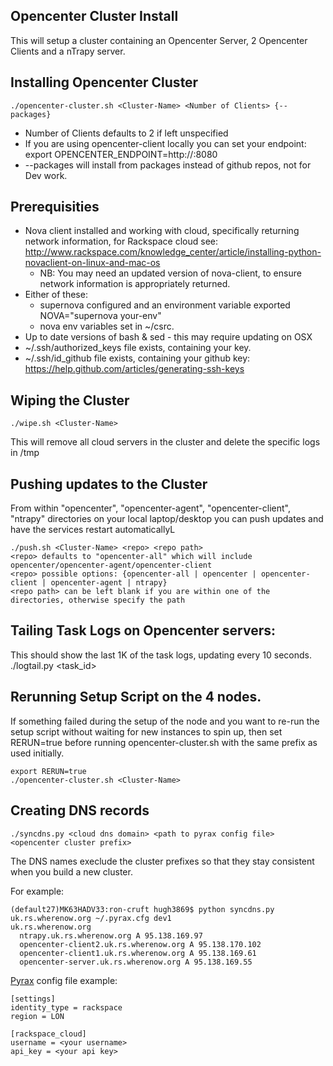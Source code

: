 Opencenter Cluster Install
-----------------------

This will setup a cluster containing an Opencenter Server, 2 Opencenter Clients and a nTrapy server.

Installing Opencenter Cluster
-----------------------

    ./opencenter-cluster.sh <Cluster-Name> <Number of Clients> {--packages}

* Number of Clients defaults to 2 if left unspecified
* If you are using opencenter-client locally you can set your endpoint:
export OPENCENTER_ENDPOINT=http://<ip of server>:8080
* --packages will install from packages instead of github repos, not for Dev work.

Prerequisities
-----------------------

* Nova client installed and working with cloud, specifically returning network information, for Rackspace cloud see:
    http://www.rackspace.com/knowledge_center/article/installing-python-novaclient-on-linux-and-mac-os
  * NB: You may need an updated version of nova-client, to ensure network information is appropriately returned.
* Either of these:
  * supernova configured and an environment variable exported NOVA="supernova your-env"
  * nova env variables set in ~/csrc.
* Up to date versions of bash & sed - this may require updating on OSX
* ~/.ssh/authorized_keys file exists, containing your key.
* ~/.ssh/id_github file exists, containing your github key:
    https://help.github.com/articles/generating-ssh-keys

Wiping the Cluster
-----------------------

    ./wipe.sh <Cluster-Name>

This will remove all cloud servers in the cluster and delete the specific logs in /tmp

Pushing updates to the Cluster
-----------------------

From within "opencenter", "opencenter-agent", "opencenter-client", "ntrapy" directories on your local laptop/desktop
you can push updates and have the services restart automaticallyL

    ./push.sh <Cluster-Name> <repo> <repo path>
    <repo> defaults to "opencenter-all" which will include opencenter/opencenter-agent/opencenter-client
    <repo> possible options: {opencenter-all | opencenter | opencenter-client | opencenter-agent | ntrapy}
    <repo path> can be left blank if you are within one of the directories, otherwise specify the path

Tailing Task Logs on Opencenter servers:
-----------------------

This should show the last 1K of the task logs, updating every 10 seconds.
    ./logtail.py <task_id>

Rerunning Setup Script on the 4 nodes.
-----------------------

If something failed during the setup of the node and you want to re-run the setup
script without waiting for new instances to spin up, then set RERUN=true before running
opencenter-cluster.sh with the same prefix as used initially.

    export RERUN=true
    ./opencenter-cluster.sh <Cluster-Name>

Creating DNS records
--------------------

    ./syncdns.py <cloud dns domain> <path to pyrax config file> <opencenter cluster prefix>

The DNS names execlude the cluster prefixes so that they stay consistent when you build a new cluster.

For example:

    (default27)MK63HADV33:ron-cruft hugh3869$ python syncdns.py uk.rs.wherenow.org ~/.pyrax.cfg dev1
    uk.rs.wherenow.org
      ntrapy.uk.rs.wherenow.org A 95.138.169.97
      opencenter-client2.uk.rs.wherenow.org A 95.138.170.102
      opencenter-client1.uk.rs.wherenow.org A 95.138.169.61
      opencenter-server.uk.rs.wherenow.org A 95.138.169.55

[Pyrax](https://github.com/rackspace/pyrax/blob/master/docs/pyrax_doc.md) config file example:

    [settings]
    identity_type = rackspace
    region = LON

    [rackspace_cloud]
    username = <your username>
    api_key = <your api key>
